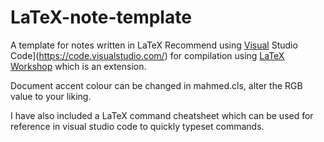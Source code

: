 # LaTeX-note-template
A template for notes written in LaTeX
Recommend using [Visual](https://code.visualstudio.com/) Studio Code](https://code.visualstudio.com/) for compilation using [LaTeX Workshop](https://marketplace.visualstudio.com/items?itemName=James-Yu.latex-workshop) which is an extension.

Document accent colour can be changed in mahmed.cls, alter the RGB value to your liking.

I have also included a LaTeX command cheatsheet which can be used for reference in visual studio code to quickly typeset commands.
